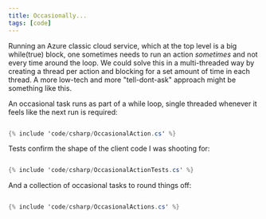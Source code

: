 ```yaml
---
title: Occasionally...
tags: [code]
---
```


Running an Azure classic cloud service, which at the top level is a big while(true) block, one sometimes needs
to run an action _sometimes_ and not every time around the loop. We could solve this in a multi-threaded way by
creating a thread per action and blocking for a set amount of time in each thread. A more low-tech and more
"tell-dont-ask" approach might be something like this.

An occasional task runs as part of a while loop, single threaded whenever it feels like the next run is required:

```csharp

{% include 'code/csharp/OccasionalAction.cs' %}

```

Tests confirm the shape of the client code I was shooting for:

```csharp

{% include 'code/csharp/OccasionalActionTests.cs' %}

```

And a collection of occasional tasks to round things off:

```csharp

{% include 'code/csharp/OccasionalActions.cs' %}

```
